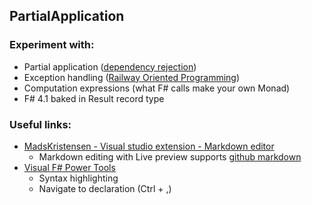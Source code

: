 ## PartialApplication

### Experiment with:
* Partial application ([dependency rejection](https://fsharpforfunandprofit.com/posts/dependency-injection-1/))
* Exception handling ([Railway Oriented Programming](http://fsharpforfunandprofit.com/rop/))
* Computation expressions (what F# calls make your own Monad)
* F# 4.1 baked in Result record type

### Useful links:
* [MadsKristensen - Visual studio extension - Markdown editor](https://marketplace.visualstudio.com/items?itemName=MadsKristensen.MarkdownEditor)
  * Markdown editing with Live preview supports [github markdown](https://guides.github.com/features/mastering-markdown/)
* [Visual F# Power Tools](https://fsprojects.github.io/VisualFSharpPowerTools/)
  * Syntax highlighting
  * Navigate to declaration (Ctrl + ,) 